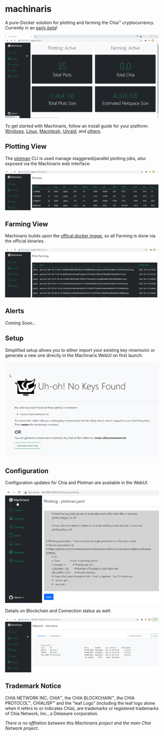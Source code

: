 # machinaris

A pure-Docker solution for plotting and farming the Chia™ cryptocurrency.  Currently in an [early *beta*](https://github.com/users/guydavis/packages/container/package/machinaris)!

![Home](./docs/img/machinaris_home.png)

To get started with Machinaris, follow an install guide for your platform: [Windows](https://github.com/guydavis/machinaris/wiki/Windows), [Linux](https://github.com/guydavis/machinaris/wiki/Linux), [Macintosh](https://github.com/guydavis/machinaris/wiki/MacOS), [Unraid](https://github.com/guydavis/machinaris/wiki/Unraid), and [others](https://github.com/guydavis/machinaris/wiki/Generic).

## Plotting View

The [plotman](https://github.com/ericaltendorf/plotman) CLI is used manage staggered/parallel plotting jobs, also exposed via the Machinaris web interface:

![Plotting](./docs/img/machinaris_plotting.png)

## Farming View

Machinaris builds upon the [offical docker image](https://github.com/orgs/Chia-Network/packages/container/package/chia), so all Farming is done via the official binaries.

![Farming](./docs/img/machinaris_farming.png)

## Alerts

*Coming Soon...*

## Setup

Simplified setup allows you to either import your existing key mnemonic or generate a new one directly in the Machinaris WebUI on first launch:

![Setup](./docs/img/machinaris_setup.png)

## Configuration

Configuration updates for Chia and Plotman are available in the WebUI.  

![Connections](./docs/img/machinaris_settings.png)

Details on Blockchain and Connection status as well:

![Connections](./docs/img/machinaris_network.png)

## Trademark Notice
CHIA NETWORK INC, CHIA™, the CHIA BLOCKCHAIN™, the CHIA PROTOCOL™, CHIALISP™ and the “leaf Logo” (including the leaf logo alone when it refers to or indicates Chia), are trademarks or registered trademarks of Chia Network, Inc., a Delaware corporation.  

*There is no affliation between this Machinaris project and the main Chia Network project.*
